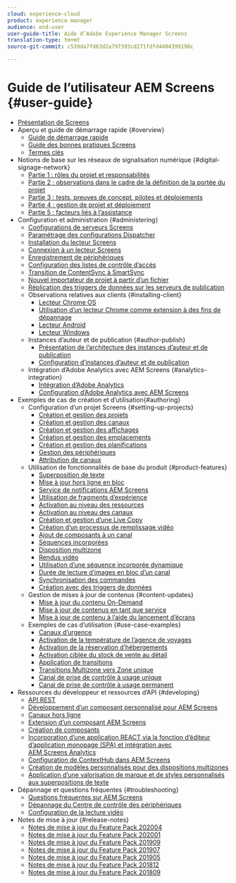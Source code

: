 ```yaml
---
cloud: experience-cloud
product: experience manager
audience: end-user
user-guide-title: Aide d’Adobe Experience Manager Screens
translation-type: tm+mt
source-git-commit: c539da7fd63d2a797393cd271fdfd4404399198c

---
```



# Guide de l’utilisateur AEM Screens {#user-guide}

+ [Présentation de Screens](aem-screens-introduction.md)
+ Aperçu et guide de démarrage rapide {#overview}
   + [Guide de démarrage rapide](kickstart-for-aem-screens.md)
   + [Guide des bonnes pratiques Screens](https://docs.adobe.com/content/help/fr-FR/experience-manager-screens/using/about-guide.html)
   + [Termes clés](screens-glossary.md)
+ Notions de base sur les réseaux de signalisation numérique {#digital-signage-network}
   + [Partie 1 : rôles du projet et responsabilités](project-roles-responsibilities.md)
   + [Partie 2 : observations dans le cadre de la définition de la portée du projet](project-considerations.md)
   + [Partie 3 : tests, preuves de concept, pilotes et déploiements](testing-pocs-pilots-rollouts.md)
   + [Partie 4 : gestion de projet et déploiement](project-management-and-deployment.md)
   + [Partie 5 : facteurs liés à l’assistance](support-considerations.md)
+ Configuration et administration {#administering}
   + [Configurations de serveurs Screens](configuring-screens-introduction.md)
   + [Paramétrage des configurations Dispatcher](dispatcher-configurations-aem-screens.md)
   + [Installation du lecteur Screens](installing-screens-player.md)
   + [Connexion à un lecteur Screens](working-with-screens-player.md)
   + [Enregistrement de périphériques](device-registration.md)
   + [Configuration des listes de contrôle d’accès](setting-up-acls.md)
   + [Transition de ContentSync à SmartSync](smartsync.md)
   + [Nouvel importateur de projet à partir d’un fichier](project-importer.md)
   + [Réplication des triggers de données sur les serveurs de publication](replicating-data-triggers.md)
   + Observations relatives aux clients {#installing-client}
      + [Lecteur Chrome OS](implementing-chrome-os-player.md)
      + [Utilisation d’un lecteur Chrome comme extension à des fins de dépannage](using-chrome-player-as-an-extension.md)
      + [Lecteur Android](implementing-android-player.md)
      + [Lecteur Windows](implementing-windows-player.md)
   + Instances d’auteur et de publication {#author-publish}
      + [Présentation de l’architecture des instances d’auteur et de publication](author-publish-architecture-overview.md)
      + [Configuration d’instances d’auteur et de publication](author-and-publish.md)
   + Intégration d’Adobe Analytics avec AEM Screens {#analytics-integration}
      + [Intégration d’Adobe Analytics](adobe-analytics-integration-aem-screens.md)
      + [Configuration d’Adobe Analytics avec AEM Screens](configuring-adobe-analytics-aem-screens.md)
+ Exemples de cas de création et d’utilisation{#authoring}
   + Configuration d’un projet Screens {#setting-up-projects}
      + [Création et gestion des projets](creating-a-screens-project.md)
      + [Création et gestion des canaux](managing-channels.md)
      + [Création et gestion des affichages](managing-displays.md)
      + [Création et gestion des emplacements](managing-locations.md)
      + [Création et gestion des planifications](managing-schedules.md)
      + [Gestion des périphériques](managing-devices.md)
      + [Attribution de canaux](channel-assignment.md)
   + Utilisation de fonctionnalités de base du produit {#product-features}
      + [Superposition de texte](text-overlay.md)
      + [Mise à jour hors ligne en bloc](bulk-offline-update.md)
      + [Service de notifications AEM Screens](screens-notifications-service.md)
      + [Utilisation de fragments d’expérience](experience-fragments-in-screens.md)
      + [Activation au niveau des ressources](asset-level-scheduling.md)
      + [Activation au niveau des canaux](channel-level-activation.md)
      + [Création et gestion d’une Live Copy](managing-livecopy.md)
      + [Création d’un processus de remplissage vidéo](creating-a-video-padding-workflow.md)
      + [Ajout de composants à un canal](adding-components-to-a-channel.md)
      + [Séquences incorporées](embedded-sequences.md)
      + [Disposition multizone](multi-zone-layout-aem-screens.md)
      + [Rendus vidéo](generating-renditions.md)
      + [Utilisation d’une séquence incorporée dynamique](dynamic-embedded-sequences.md)
      + [Durée de lecture d’images en bloc d’un canal](channel-level-image-playback.md)
      + [Synchronisation des commandes](using-command-sync.md)
      + [Création avec des triggers de données](authoring-data-triggers.md)
   + Gestion de mises à jour de contenus {#content-updates}
      + [Mise à jour du contenu On-Demand](on-demand-content.md)
      + [Mise à jour de contenus en tant que service](content-update-as-a-service.md)
      + [Mise à jour de contenu à l’aide du lancement d’écrans](launches.md)
   + Exemples de cas d’utilisation {#use-case-examples}
      + [Canaux d’urgence](emergency-channel.md)
      + [Activation de la température de l’agence de voyages](local-temperature-activation.md)
      + [Activation de la réservation d’hébergements](hospitality-reservation-activation.md)
      + [Activation ciblée du stock de vente au détail](retail-inventory-activation.md)
      + [Application de transitions](applying-transitions.md)
      + [Transitions Multizone vers Zone unique](multizone-to-singlezone.md)
      + [Canal de prise de contrôle à usage unique](single-use-takeover-channel.md)
      + [Canal de prise de contrôle à usage permanent](perpetual-takeover-channel.md)
+ Ressources du développeur et ressources d’API {#developing}
   + [API REST](rest-api.md)
   + [Développement d’un composant personnalisé pour AEM Screens](developing-custom-component-tutorial-develop.md)
   + [Canaux hors ligne](offline-channels.md)
   + [Extension d’un composant AEM Screens](extending-component-tutorial-develop.md)
   + [Création de composants](creating-components.md)
   + [Incorporation d’une application REACT via la fonction d’éditeur d’application monopage (SPA) et intégration avec AEM Screens Analytics](embedding-react-app.md)
   + [Configuration de ContextHub dans AEM Screens](configuring-context-hub.md)
   + [Création de modèles personnalisés pour des dispositions multizones](creating-custom-templates-multizone-layouts.md)
   + [Application d’une valorisation de marque et de styles personnalisés aux superpositions de texte](custom-branding-text-overlays.md)
+ Dépannage et questions fréquentes {#troubleshooting}
   + [Questions fréquentes sur AEM Screens](aem-screens-faqs.md)
   + [Dépannage du Centre de contrôle des périphériques](monitoring-screens.md)
   + [Configuration de la lecture vidéo](troubleshoot-videos.md)
+ Notes de mise à jour {#release-notes}
   + [Notes de mise à jour du Feature Pack 202004](release-notes-fp-202004.md)
   + [Notes de mise à jour du Feature Pack 202001](release-notes-fp-202001.md)
   + [Notes de mise à jour du Feature Pack 201909](release-notes-fp-201909.md)
   + [Notes de mise à jour du Feature Pack 201907](release-notes-fp-201907.md)
   + [Notes de mise à jour du Feature Pack 201905](screens-release-notes-fp-201905.md)
   + [Notes de mise à jour du Feature Pack 201812](release-notes-fp-201812.md)
   + [Notes de mise à jour du Feature Pack 201809](screens-release-notes.md)
